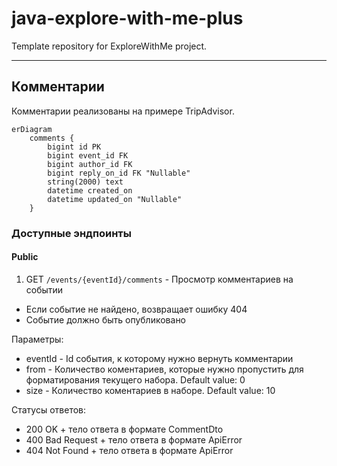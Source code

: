 # java-explore-with-me-plus
Template repository for ExploreWithMe project.

---

## Комментарии
Комментарии реализованы на примере TripAdvisor.

```mermaid
erDiagram
    comments {
        bigint id PK
        bigint event_id FK
        bigint author_id FK
        bigint reply_on_id FK "Nullable"
        string(2000) text
        datetime created_on
        datetime updated_on "Nullable"
    }
```

### Доступные эндпоинты
#### Public

1. GET ```/events/{eventId}/comments``` - Просмотр комментариев на событии
  - Если событие не найдено, возвращает ошибку 404
  - Событие должно быть опубликовано
    
Параметры:

  - eventId - Id события, к которому нужно вернуть комментарии
  - from - Количество коментариев, которые нужно пропустить для форматирования текущего набора. Default value: 0
  - size - Количество коментариев в наборе. Default value: 10

Статусы ответов:

  - 200 OK + тело ответа в формате CommentDto
  - 400 Bad Request + тело ответа в формате ApiError
  - 404 Not Found + тело ответа в формате ApiError
